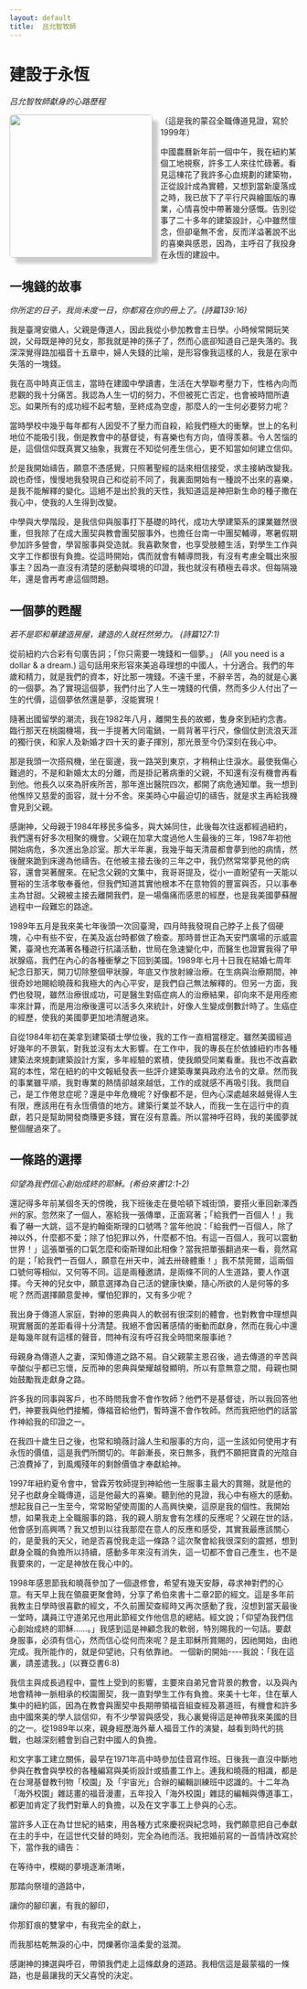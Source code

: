 ```yaml
---
layout: default  
title:  吕允智牧師
---
```


建設于永恆
=============

*吕允智牧師獻身的心路歷程*

<img src="http://media.wcec-home.org/image/Paul&Esther440.jpg" width="250px" align='left'
style="padding-right:0em;box-shadow: 10px 10px 5px #ccc;
border-radius:5px; margin-right:1em;">

（這是我的蒙召全職傳道見證，寫於1999年）

中國農曆新年前一個中午，我在紐約某個工地視察，許多工人來往忙碌著。看見這棟花了我許多心血規劃的建築物，正從設計成為實體，又想到當新廈落成之時，我已放下了平行尺與繪圖版的專業，心情喜悅中帶著幾分感慨。告別從事了二十多年的建築設計，心中雖然懷念，但卻毫無不舍，反而洋溢著說不出的喜樂與感恩，因為，主呼召了我投身在永恆的建設中。

一塊錢的故事
-------------

*你所定的日子，我尚未度一日，你都寫在你的冊上了。(詩篇139:16)* 

我是臺灣安徽人，父親是傳道人，因此我從小參加教會主日學。小時候常開玩笑說，父母既是神的兒女，那我就是神的孫子了，然而心底卻知道自己是失落的。我深深覺得路加福音十五章中，婦人失錢的比喻，是形容像我這樣的人，我是在家中失落的一塊錢。

我在高中時真正信主，當時在建國中學讀書，生活在大學聯考壓力下，性格內向而悲觀的我十分痛苦。我認為人生一切的努力，不但被死亡否定，也會被時間所遺忘。如果所有的成功經不起考驗，至終成為空虛，那麼人的一生何必要努力呢？

當時學校中幾乎每年都有人因受不了壓力而自殺，給我們極大的衝擊。世上的名利地位不能吸引我，倒是教會中的基督徒，有喜樂也有方向，值得羡慕。令人苦惱的是，這個信仰既真實又抽象，我實在不知從何產生信心，更不知當如何建立信仰。

於是我開始禱告，願意不憑感覺，只照著聖經的話來相信接受，求主接納改變我。說也奇怪，慢慢地我發現自己和從前不同了，我裏面開始有一種說不出來的喜樂，是我不能解釋的變化。這絕不是出於我的天性，我知道這是神把新生命的種子撒在我心中，使我的人生得到改變。

中學與大學階段，是我信仰與服事打下基礎的時代，成功大學建築系的課業雖然很重，但我除了在成大團契與教會團契服事外，也擔任台南一中團契輔導，寒暑假期參加許多營會，學習服事與受造就。我喜歡聚會，也享受肢體生活，對學生工作與文字工作都很有負擔。從這時開始，偶而就會有輔導問我，有沒有考慮全職出來服事主？因為一直沒有清楚的感動與環境的印證，我也就沒有積極去尋求。但每隔幾年，還是會再考慮這個問題。


一個夢的甦醒
------------

*若不是耶和華建造房屋，建造的人就枉然勞力。 (詩篇127:1)*

從前紐約六合彩有句廣告詞；「你只需要一塊錢和一個夢。」 (All you need is a
dollar & a dream.)
這句話用來形容來美追尋理想的中國人，十分適合。我們的年歲和精力，就是我們的資本，好比那一塊錢。不遠千里，不辭辛苦，為的就是心裏的一個夢。為了實現這個夢，我們付出了人生一塊錢的代價，然而多少人付出了一生的代價，這個夢依然還是夢，沒能實現！

隨著出國留學的潮流，我在1982年八月，離開生長的故鄉，隻身來到紐約念書。臨行那天在桃園機場，我一手提著大同電鍋，一肩背著平行尺，像個仗劍流浪天涯的獨行俠，和家人及新婚才四十天的妻子揮別，那光景至今仍深刻在我心中。

那是我頭一次搭飛機，坐在窗邊，我一路哭到東京，才稍稍止住淚水。最使我傷心難過的，不是和新婚太太的分離，而是掛記著病重的父親，不知還有沒有機會再看到他。他長久以來為肝疾所苦，那年進出醫院四次，都開了病危通知單。我一想到他憔悴又慈愛的面容，就十分不舍。來美時心中最迫切的禱告，就是求主再給我機會見到父親。

感謝神，父母親于1984年移民多倫多，與大姊同住，此後每次往返都經過紐約，我們還有好多次相聚的機會。父親在加拿大度過他人生最後的三年，1987年初他開始病危，多次進出急診室。那大半年裏，我幾乎每天清晨都會夢到他的病情，然後醒來跪到床邊為他禱告。在他被主接去後的三年之中，我仍然常常夢見他的病容，還會哭著醒來。在紀念父親的文集中，我哥哥提及，從小一直盼望有一天能以豐裕的生活孝敬奉養他，但我們知道其實他根本不在意物質的豐富與否，只以事奉主為甘甜。父親被主接去離開我們，是一場傷痛而感恩的經歷，也是我美國夢蘇醒過程中一段難忘的路途。

1989年五月是我來美七年後頭一次回臺灣，四月時我發現自己脖子上長了個硬塊，心中有些不安，在美及返台時都做了檢查。那時普世正為天安門廣場的示威震驚，臺灣也充滿著各種遊行抗議活動，世局在急速變化中，而醫生也證實我得了甲狀腺癌，我們在內心的各種衝擊之下回到美國。1989年七月十日我在結婚七周年紀念日那天，開刀切除整個甲狀腺，年底又作放射線治療。在生病與治療期間，神很奇妙地賜給曉薇和我極大的內心平安，是我們自己無法解釋的。但另一方面，我們也發現，雖然治療很成功，可是醫生對癌症病人的治療結果，卻向來不是用痊癒率來計算，而是用治療後還可以活多久來統計，好像人生變成倒數計時了。生癌症的經歷，使我的美國夢更加地清醒過來。

自從1984年初在美拿到建築碩士學位後，我的工作一直相當穩定。雖然美國經過好幾年的不景氣，對我並沒有太大影響。在工作中，我的專長在於依據紐約市各種建築法來規劃建築設計方案，多年經驗的累積，使我頗受同業看重。我也不改喜歡寫的本性，常在紐約的中文報紙發表一些評介建築專業與政府法令的文章。然而我的事業雖平順，我對專業的熱情卻越來越低，工作的成就感不再吸引我。我問自己，是工作倦怠症呢？還是中年危機呢？好像都不是，但內心深處越來越覺得人生有限，應該用在有永恆價值的地方。建築行業並不缺人，而我一生在這行中的貢獻，若只是幫助開發商賺更多錢，實在沒有意義。所以當神呼召時，我的美國夢就整個醒過來了。

一條路的選擇
------------

*仰望為我們信心創始成終的耶穌。(希伯來書12:1-2)*

還記得多年前某個冬天的傍晚，我下班後走在曼哈頓下城街頭，要搭火車回新澤西州的家。忽然來了一個人，塞給我一張傳單，正面寫著；「給我們一百個人！」我看了嚇一大跳，這不是約翰衛斯理的口號嗎？當年他說：「給我們一百個人，除了神以外，什麼都不愛；除了怕犯罪以外，什麼都不怕。有這一百個人，我可以震動世界！」這張單張的口氣怎麼和衛斯理如此相像？當我把單張翻過來一看，竟然寫的是；「給我們一百個人，願意在卅天中，減去卅磅體重！」我不禁莞爾，這兩個口號何等相似，又何等不同。這是兩種邀請，是兩條不同的人生道路，要人作選擇。今天神的兒女中，願意選擇為自己活的健康快樂，隨心所欲的人是何等的多呢？然而選擇願意愛神，懼怕犯罪的，又有多少呢？

我出身于傳道人家庭，對神的恩典與人的軟弱有很深刻的體會，也對教會中理想與現實層面的差距看得十分清楚。我絕不會因著感情的衝動而獻身，然而在我心中還是每幾年就有這樣的聲音，問神有沒有呼召我全時間來服事祂？

母親身為傳道人之妻，深知傳道之路不易。自父親蒙主恩召後，過去傳道的辛苦與辛酸似乎都已忘懷，反而神的恩典與榮耀越發顯明，所以有意無意之間，母親也開始鼓勵我走獻身之路。

許多我的同事與客戶，也不時問我會不會作牧師？他們不是基督徒，所以我回答他們，神要我與他們接觸，傳福音給他們，暫時還不會作牧師。然而我把他們的話當作神給我的印證之一。

在我四十歲生日之後，也常和曉薇討論人生和服事的方向，這一生該如何使用才有永恆的價值，這是我們所關切的。年齡漸長，來日無多，我們不願把寶貴的光陰自己浪費掉了，到風燭殘年的剩餘價值才奉獻給神。

1997年紐約夏令會中，曾霖芳牧師提到神給他一生服事主最大的賞賜，就是他的兒子也獻身全職傳道，這是他最大的喜樂。聽到他的見證，我心中有極大的感動。想起我自己一生至今，常常盼望使周圍的人高興快樂，這原是我的個性。我開始想，如果我走上全職服事的路，我的親人朋友會有怎樣的反應呢？父親在世的話，他會感到高興嗎？我又想到以往我那麼在意人的反應和感受，其實我最應該關心的，是愛我的天父，祂是否喜悅我走這一條路？這次聚會給我很深刻的震撼，想到獻身全職的負擔所以持續，感動多年來沒有消失，這一切都不會自己產生，也不是我要來的，一定是神放在我心中的。

1998年感恩節我和曉薇參加了一個退修會，希望有幾天安靜，尋求神對們的心意。有天早上我在領晨更聚會時，分享了希伯來書十二章2節的經文。這是多年前我教主日學時很喜歡的經文，不久前團契查經時又再次感動了我，沒想到當天最後一堂時，講員江守道弟兄也用此節經文作他信息的總結。經文說；「仰望為我們信心創始成終的耶穌……。」我感到這是神顧念我的軟弱，特別賜我的一句話。要獻身服事，必須有信心，然而信心從何而來呢？是主耶穌所賞賜的，因祂開始，由祂完成。我所能作的，就是仰望祂，只有依靠祂。
一個新的開始----我說：「我在這裏，請差遣我。」(以賽亞書6:8)

我信主與成長過程中，靈性上受到的影響，主要來自弟兄會背景的教會，以及與內地會精神一脈相承的校園團契，我一直對學生工作有負擔。來美十七年，住在華人集中的紐約區，因為在教會與團契中長期帶領福音組查經及慕道班，有機會和許多由中國來美的學人談信仰，有不少學習與感受，我心裏覺得這是神帶我來美國的目的之一。從1989年以來，親身經歷海外華人福音工作的演變，越看到時代的挑戰，也越深刻體會到自己對中國人的負擔。

和文字事工建立關係，最早在1971年高中時參加佳音寫作班。日後我一直沒中斷地參與在教會與學校的各種編寫與美術設計或插畫工作上。連我和曉薇的相識，都是在台灣基督教刊物「校園」及「宇宙光」合辦的編輯訓練班中認識的。十二年為「海外校園」雜誌畫的福音漫畫，五年投入「海外校園」雜誌的編輯與傳道事工，都更加肯定了我們對華人的負擔，以及在文字事工上參與的心志。

當許多人正在為廿世紀的結束，用各種方式來慶祝與紀念時，我們願意把自己奉獻在主的手中，在這世代交替的時刻，完全為祂而活。我把婚前寫的一首情詩改寫於下，當作我的禱告：

在等待中，模糊的夢境逐漸清晰，

那踏向祭壇的道路中，

讓你的腳印裏，有我的腳印，

你那釘痕的雙掌中，有我完全的獻上，

而我那枯乾無淚的心中，閃爍著你溫柔愛的滋潤。

感謝神的揀選與呼召，帶領我們走上這條獻身的道路。我相信這是最蒙福的一條路，也是最讓我的天父喜悅的決定。 
